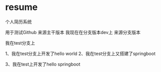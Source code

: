 # resume
个人简历系统

用于测试Github 来源主干版本
我现在在分支版本dev上 来源分支版本

我在test分支上 


1、我在test分支上开发了hello world
2、我在test分支上又搭建了springboot

3、我在test上开发了hello springboot